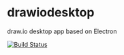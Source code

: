 # drawiodesktop

draw.io desktop app based on Electron

[![Build Status](https://travis-ci.org/mediaslav/drawiodesktop.svg?branch=master)](https://travis-ci.org/mediaslav/drawiodesktop)
